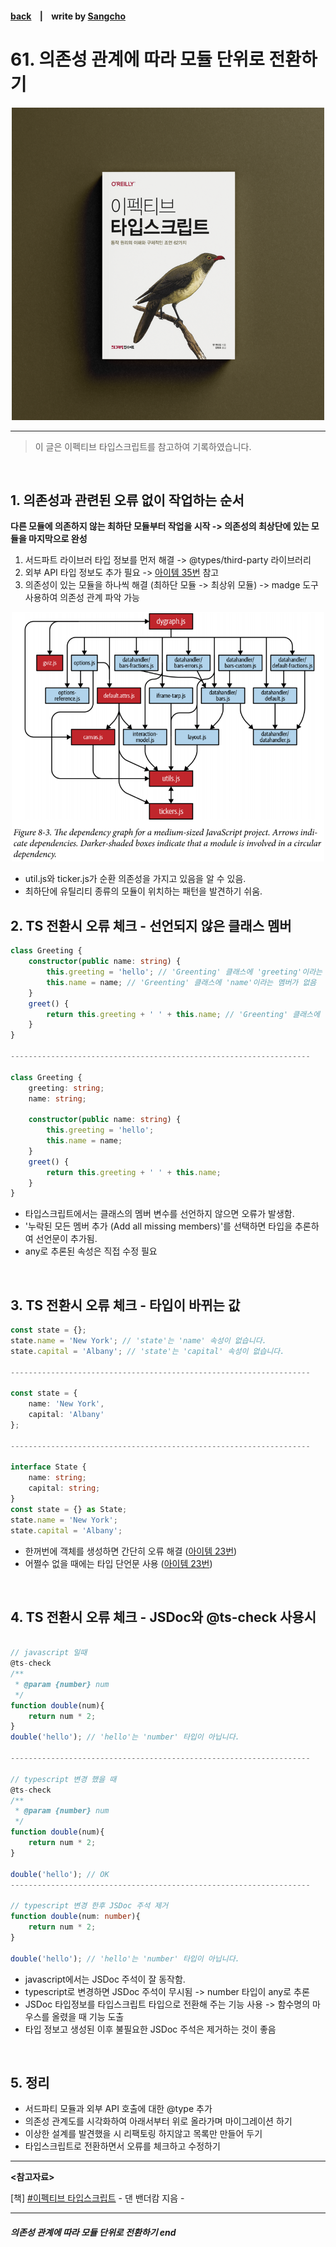 #### [back](../../../README.md) &nbsp;&nbsp; | &nbsp;&nbsp; write by [Sangcho](sangcho)

# 61. 의존성 관계에 따라 모듈 단위로 전환하기

<p align="center" style="width:500px; margin: 0 auto">
    <img src="../../image/main.png">
</p>

---

> 이 글은 이펙티브 타입스크립트를 참고하여 기록하였습니다.

<br>

## 1. 의존성과 관련된 오류 없이 작업하는 순서

**다른 모듈에 의존하지 않는 최하단 모듈부터 작업을 시작 -> 의존성의 최상단에 있는 모듈을 마지막으로 완성**

1. 서드파트 라이브러 타입 정보를 먼저 해결 -> @types/third-party 라이브러리 
2. 외부 API 타입 정보도 추가 필요 -> [아이템 35번][아이템 35번] 참고
3. 의존성이 있는 모듈을 하나씩 해결 (최하단 모듈 -> 최상위 모듈) -> madge 도구 사용하여 의존성 관계 파악 가능

<p align="center" style="width:500px; margin: 0 auto">
    <img src="../../image/08.타입스크립트로마이그레이션하기/madge.png">
</p>

- util.js와 ticker.js가 순환 의존성을 가지고 있음을 알 수 있음.
- 최하단에 유틸리티 종류의 모듈이 위치하는 패턴을 발견하기 쉬움.

## 2. TS 전환시 오류 체크 - 선언되지 않은 클래스 멤버

```typescript
class Greeting {
    constructor(public name: string) {
        this.greeting = 'hello'; // 'Greenting' 클래스에 'greeting'이라는 멤버가 없음
        this.name = name; // 'Greenting' 클래스에 'name'이라는 멤버가 없음
    }
    greet() {
        return this.greeting + ' ' + this.name; // 'Greenting' 클래스에 'greeting', 'name'이라는 멤버가 없음
    }
}

-------------------------------------------------------------------

class Greeting {
    greeting: string;
    name: string;

    constructor(public name: string) {
        this.greeting = 'hello'; 
        this.name = name; 
    }
    greet() {
        return this.greeting + ' ' + this.name; 
    }
}

```

- 타입스크립트에서는 클래스의 멤버 변수를 선언하지 않으면 오류가 발생함.
- '누락된 모든 멤버 추가 (Add all missing members)'를 선택하면 타입을 추론하여 선언문이 추가됨.
- any로 추론된 속성은 직접 수정 필요

<br/>

## 3. TS 전환시 오류 체크 - 타입이 바뀌는 값

```typescript
const state = {};
state.name = 'New York'; // 'state'는 'name' 속성이 없습니다.
state.capital = 'Albany'; // 'state'는 'capital' 속성이 없습니다.

-------------------------------------------------------------------

const state = {
    name: 'New York',
    capital: 'Albany'
};

-------------------------------------------------------------------

interface State {
    name: string;
    capital: string;
}
const state = {} as State;
state.name = 'New York';
state.capital = 'Albany';
```

- 한꺼번에 객체를 생성하면 간단히 오류 해결 ([아이템 23번][아이템 23번])
- 어쩔수 없을 때에는 타입 단언문 사용 ([아이템 23번][아이템 23번])

<br/>

## 4. TS 전환시 오류 체크 - JSDoc와 @ts-check 사용시

```typescript

// javascript 일때 
@ts-check
/**
 * @param {number} num
 */
function double(num){
    return num * 2;
}
double('hello'); // 'hello'는 'number' 타입이 아닙니다.

-------------------------------------------------------------------

// typescript 변경 했을 때 
@ts-check
/**
 * @param {number} num
 */
function double(num){
    return num * 2;
}

double('hello'); // OK
-------------------------------------------------------------------

// typescript 변경 한후 JSDoc 주석 제거
function double(num: number){
    return num * 2;
}

double('hello'); // 'hello'는 'number' 타입이 아닙니다.
```

- javascript에서는 JSDoc 주석이 잘 동작함. 
- typescript로 변경하면 JSDoc 주석이 무시됨 -> number 타입이 any로 추론
- JSDoc 타입정보를 타입스크립트 타입으로 전환해 주는 기능 사용 -> 함수명의 마우스를 올렸을 때 기능 도출 
- 타입 정보고 생성된 이후 불필요한 JSDoc 주석은 제거하는 것이 좋음

<br/>

## 5. 정리

- 서드파티 모듈과 외부 API 호출에 대한 @type 추가 
- 의존성 관계도를 시각화하여 아래서부터 위로 올라가며 마이그레이션 하기
- 이상한 설계를 발견했을 시 리팩토링 하지않고 목록만 만들어 두기 
- 타입스크립트로 전환하면서 오류를 체크하고 수정하기

---

<strong><참고자료></strong>

[책] [#이펙티브 타입스크립트][effective-typescript] - 댄 밴더캄 지음 -

---

##### 의존성 관계에 따라 모듈 단위로 전환하기 end

[effective-typescript]: https://www.aladin.co.kr/shop/wproduct.aspx?ItemId=273193135&start=slayer
[sangcho]: https://github.com/SangchoKim
[taeHyen]: https://github.com/rlaxogus0517
[kangHyen]: https://github.com/bebekh1216
[sumin]: https://github.com/ttumzzi
[아이템 35번]: ./contents/04.타입설계/35.데이터가아닌API와명세를보고타입만들기.md
[아이템 23번]:  ./contents/03.타입추론/23.한꺼번에객체생성하기.md
